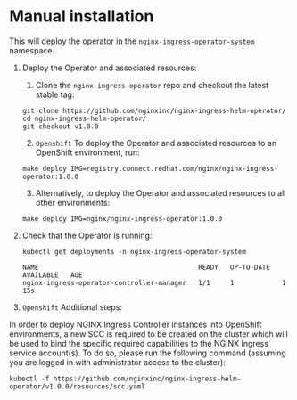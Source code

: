 # Manual installation

This will deploy the operator in the `nginx-ingress-operator-system` namespace.


1. Deploy the Operator and associated resources:
   1. Clone the `nginx-ingress-operator` repo and checkout the latest stable tag:
    ```
    git clone https://github.com/nginxinc/nginx-ingress-helm-operator/
    cd nginx-ingress-helm-operator/
    git checkout v1.0.0
    ```

   2. `Openshift` To deploy the Operator and associated resources to an OpenShift environment, run:
    ```
    make deploy IMG=registry.connect.redhat.com/nginx/nginx-ingress-operator:1.0.0
    ```

   3. Alternatively, to deploy the Operator and associated resources to all other environments:
    ```
    make deploy IMG=nginx/nginx-ingress-operator:1.0.0
    ```

2. Check that the Operator is running:
    ```
    kubectl get deployments -n nginx-ingress-operator-system

    NAME                                        READY   UP-TO-DATE   AVAILABLE   AGE
    nginx-ingress-operator-controller-manager   1/1     1            1           15s
    ```

3. `Openshift` Additional steps:

In order to deploy NGINX Ingress Controller instances into OpenShift environments, a new SCC is required to be created on the cluster which will be used to bind the specific required capabilities to the NGINX Ingress service account(s). To do so, please run the following command (assuming you are logged in with administrator access to the cluster):

`kubectl -f https://github.com/nginxinc/nginx-ingress-helm-operator/v1.0.0/resources/scc.yaml`
